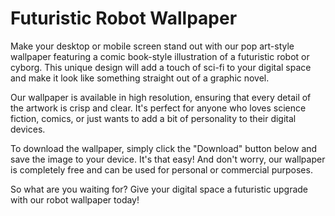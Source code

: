 <!--
Write me markdown content of website with wallpaper:

"A pop art-style wallpaper featuring a comic book-style illustration of a futuristic robot or cyborg."

The header of the page should not be copy of the text but rather a real content of the website which is using this wallpaper.
-->

<!--font:Montserrat-->

# Futuristic Robot Wallpaper

Make your desktop or mobile screen stand out with our pop art-style wallpaper featuring a comic book-style illustration of a futuristic robot or cyborg. This unique design will add a touch of sci-fi to your digital space and make it look like something straight out of a graphic novel.

Our wallpaper is available in high resolution, ensuring that every detail of the artwork is crisp and clear. It's perfect for anyone who loves science fiction, comics, or just wants to add a bit of personality to their digital devices.

To download the wallpaper, simply click the "Download" button below and save the image to your device. It's that easy! And don't worry, our wallpaper is completely free and can be used for personal or commercial purposes.

So what are you waiting for? Give your digital space a futuristic upgrade with our robot wallpaper today!
